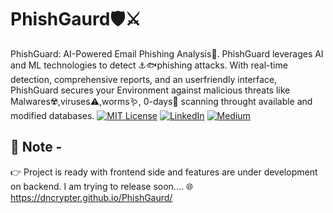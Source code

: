 # PhishGaurd🛡️⚔️
PhishGuard: AI-Powered Email Phishing Analysis🔎.  PhishGuard leverages AI and ML technologies to detect  ⚓🐟phishing attacks. With real-time detection, comprehensive reports, and an userfriendly interface, PhishGuard secures your Environment against malicious threats like Malwares☢️,viruses⚠️,worms🪱, 0-days🐞 scanning throught available and modified databases.
[![MIT License](https://img.shields.io/badge/License-MIT-green.svg)](https://choosealicense.com/licenses/mit/)
[![LinkedIn](https://img.shields.io/badge/LinkedIn-Profile-blue)](https://www.linkedin.com/in/nikhil--chaudhari/)
[![Medium](https://img.shields.io/badge/Medium-Writeups-black)](https://medium.com/@nikhil-c)

## 📢 Note -
👉 Project is ready with frontend side and features are under development on backend. I am trying to release soon....
🌐 https://dncrypter.github.io/PhishGaurd/ 
